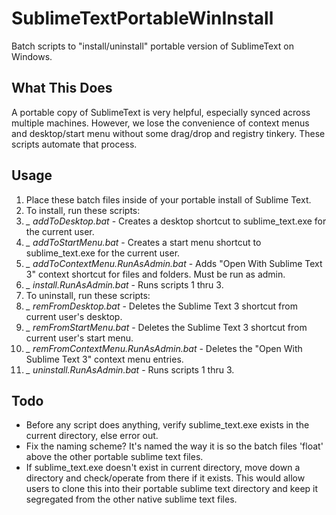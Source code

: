 # SublimeTextPortableWinInstall
Batch scripts to "install/uninstall" portable version of SublimeText on Windows.

## What This Does
A portable copy of SublimeText is very helpful, especially synced across multiple machines. However, we lose the convenience of context menus and desktop/start menu without some drag/drop and registry tinkery. These scripts automate that process.

## Usage
1. Place these batch files inside of your portable install of Sublime Text.
2. To install, run these scripts:
  1. *_ addToDesktop.bat* - Creates a desktop shortcut to sublime_text.exe for the current user.
  2. *_ addToStartMenu.bat* - Creates a start menu shortcut to sublime_text.exe for the current user.
  3. *_ addToContextMenu.RunAsAdmin.bat* - Adds "Open With Sublime Text 3" context shortcut for files and folders. Must be run as admin.
  4. *_  install.RunAsAdmin.bat* - Runs scripts 1 thru 3.
3. To uninstall, run these scripts:
  1. *_ remFromDesktop.bat* - Deletes the Sublime Text 3 shortcut from current user's desktop.
  2. *_ remFromStartMenu.bat* - Deletes the Sublime Text 3 shortcut from current user's start menu.
  3. *_ remFromContextMenu.RunAsAdmin.bat* - Deletes the "Open With Sublime Text 3" context menu entries.
  4. *_  uninstall.RunAsAdmin.bat* - Runs scripts 1 thru 3.

## Todo
- Before any script does anything, verify sublime_text.exe exists in the current directory, else error out.
- Fix the naming scheme? It's named the way it is so the batch files 'float' above the other portable sublime text files.
- If sublime_text.exe doesn't exist in current directory, move down a directory and check/operate from there if it exists. This would allow users to clone this into their portable sublime text directory and keep it segregated from the other native sublime text files.